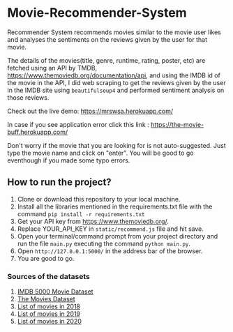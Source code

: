 # Movie-Recommender-System

Recommender System recommends movies similar to the movie user likes and analyses the sentiments on the reviews given by the user for that movie.

The details of the movies(title, genre, runtime, rating, poster, etc) are fetched using an API by TMDB, https://www.themoviedb.org/documentation/api, and using the IMDB id of the movie in the API, I did web scraping to get the reviews given by the user in the IMDB site using `beautifulsoup4` and performed sentiment analysis on those reviews.

Check out the live demo: https://mrswsa.herokuapp.com/

In case if you see application error click this link :  https://the-movie-buff.herokuapp.com/ 
 

Don't worry if the movie that you are looking for is not auto-suggested. Just type the movie name and click on "enter". You will be good to go eventhough if you made some typo errors.


## How to run the project?

1. Clone or download this repository to your local machine.
2. Install all the libraries mentioned in the requirements.txt file with the command `pip install -r requirements.txt`
3. Get your API key from https://www.themoviedb.org/.
3. Replace YOUR_API_KEY in `static/recommend.js` file and hit save.
4. Open your terminal/command prompt from your project directory and run the file `main.py` executing the command `python main.py`.
5. Open `http://127.0.0.1:5000/` in the address bar of the browser.
6. You are good to go.

 
### Sources of the datasets 

1. [IMDB 5000 Movie Dataset](https://www.kaggle.com/carolzhangdc/imdb-5000-movie-dataset)
2. [The Movies Dataset](https://www.kaggle.com/rounakbanik/the-movies-dataset)
3. [List of movies in 2018](https://en.wikipedia.org/wiki/List_of_American_films_of_2018)
4. [List of movies in 2019](https://en.wikipedia.org/wiki/List_of_American_films_of_2019)
5. [List of movies in 2020](https://en.wikipedia.org/wiki/List_of_American_films_of_2020)

